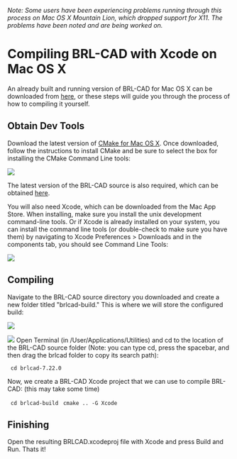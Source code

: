 *Note: Some users have been experiencing problems running through this
process on Mac OS X Mountain Lion, which dropped support for X11. The
problems have been noted and are being worked on.*

# Compiling BRL-CAD with Xcode on Mac OS X

An already built and running version of BRL-CAD for Mac OS X can be
downloaded from
[here](http://sourceforge.net/projects/brlcad/files/BRL-CAD%20for%20Mac%20OS%20X/),
or these steps will guide you through the process of how to compiling it
yourself.

## Obtain Dev Tools

Download the latest version of [CMake for Mac OS
X](http://www.cmake.org/cmake/resources/software.html). Once downloaded,
follow the instructions to install CMake and be sure to select the box
for installing the CMake Command Line tools:

![](img/CMakeCommandLineTools.png)

The latest version of the BRL-CAD source is also required, which can be
obtained
[here](https://sourceforge.net/projects/brlcad/files/BRL-CAD%20Source/).

You will also need Xcode, which can be downloaded from the Mac App
Store. When installing, make sure you install the unix development
command-line tools. Or if Xcode is already installed on your system, you
can install the command line tools (or double-check to make sure you
have them) by navigating to Xcode Preferences &gt; Downloads and in the
components tab, you should see Command Line Tools:

![](img/XcodeCommandLineTools.png)

## Compiling

Navigate to the BRL-CAD source directory you downloaded and create a new
folder titled "brlcad-build." This is where we will store the configured
build:

![](img/BrlcadFolder.png)

![](img/XcodeBRLCADProject.png) Open Terminal
(in /User/Applications/Utilities) and cd to the location of the BRL-CAD
source folder (Note: you can type cd, press the spacebar, and then drag
the brlcad folder to copy its search path):

` cd brlcad-7.22.0`

Now, we create a BRL-CAD Xcode project that we can use to compile
BRL-CAD: (this may take some time)

` cd brlcad-build`
` cmake .. -G Xcode`

## Finishing

Open the resulting BRLCAD.xcodeproj file with Xcode and press Build and
Run. Thats it!
